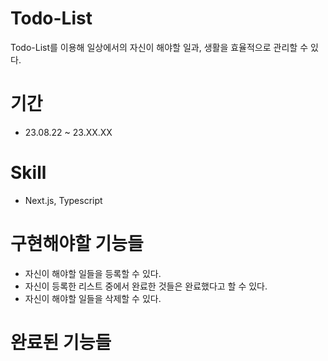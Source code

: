 # Todo-List
Todo-List를 이용해 일상에서의 자신이 해야할 일과, 생활을 효율적으로 관리할 수 있다.

# 기간
- 23.08.22 ~ 23.XX.XX

# Skill
- Next.js, Typescript

# 구현해야할 기능들
- 자신이 해야할 일들을 등록할 수 있다.
- 자신이 등록한 리스트 중에서 완료한 것들은 완료했다고 할 수 있다.
- 자신이 해야할 일들을 삭제할 수 있다.

# 완료된 기능들
